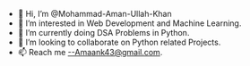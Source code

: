 - 👋 Hi, I’m @Mohammad-Aman-Ullah-Khan
- 👀 I’m interested in Web Development and Machine Learning.
- 🌱 I’m currently doing DSA Problems in Python.
- 💞️ I’m looking to collaborate on Python related Projects.
- 📫 Reach me --Amaank43@gmail.com.

<!---
Mohammad-Aman-Ullah-Khan/Mohammad-Aman-Ullah-Khan is a ✨ special ✨ repository because its `README.md` (this file) appears on your GitHub profile.
You can click the Preview link to take a look at your changes.
--->
